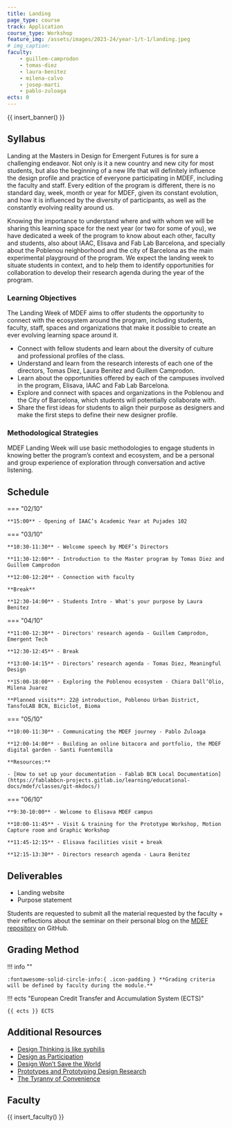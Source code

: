 ```yaml
---
title: Landing
page_type: course
track: Application
course_type: Workshop
feature_img: /assets/images/2023-24/year-1/t-1/landing.jpeg
# img_caption:
faculty:
    - guillem-camprodon
    - tomas-diez
    - laura-benitez
    - milena-calvo
    - josep-marti
    - pablo-zuloaga
ects: 0
---
```


{{ insert_banner() }}

## Syllabus

Landing at the Masters in Design for Emergent Futures is for sure a challenging endeavor. Not only is it a new country and new city for most students, but also the beginning of a new life that will definitely influence the design profile and practice of everyone participating in MDEF, including the faculty and staff. Every edition of the program is different, there is no standard day, week, month or year for MDEF, given its constant evolution, and how it is influenced by the diversity of participants, as well as the constantly evolving reality around us.

Knowing the importance to understand where and with whom we will be sharing this learning space for the next year (or two for some of you), we have dedicated a week of the program to know about each other, faculty and students, also about IAAC, Elisava and Fab Lab Barcelona, and specially about the Poblenou neighborhood and the city of Barcelona as the main experimental playground of the program. We expect the landing week to situate students in context, and to help them to identify opportunities for collaboration to develop their research agenda during the year of the program.

### Learning Objectives

The Landing Week of MDEF aims to offer students the opportunity to connect with the ecosystem around the program, including students, faculty, staff, spaces and organizations that make it possible to create an ever evolving learning space around it.

- Connect with fellow students and learn about the diversity of culture and professional profiles of the class.
- Understand and learn from the research interests of each one of the directors, Tomas Diez, Laura Benitez and Guillem Camprodon. 
- Learn about the opportunities offered by each of the campuses involved in the program, Elisava, IAAC and Fab Lab Barcelona. 
- Explore and connect with spaces and organizations in the Poblenou and the City of Barcelona, which students will potentially collaborate with. 
- Share the first ideas for students to align their purpose as designers and make the first steps to define their new designer profile.

### Methodological Strategies

MDEF Landing Week will use basic methodologies to engage students in knowing better the program’s context and ecosystem, and be a personal and group experience of exploration through conversation and active listening.

## Schedule

=== "02/10"

    **15:00** - Opening of IAAC’s Academic Year at Pujades 102

=== "03/10"

    **10:30-11:30** - Welcome speech by MDEF’s Directors

    **11:30-12:00** - Introduction to the Master program by Tomas Diez and Guillem Camprodon

    **12:00-12:20** - Connection with faculty

    **Break**

    **12:30-14:00** - Students Intro - What's your purpose by Laura Benitez


=== "04/10"

    **11:00-12:30** - Directors' research agenda - Guillem Camprodon, Emergent Tech

    **12:30-12:45** - Break

    **13:00-14:15** - Directors’ research agenda - Tomas Diez, Meaningful Design

    **15:00-18:00** - Exploring the Poblenou ecosystem - Chiara Dall’Olio, Milena Juarez

    **Planned visits**: 22@ introduction, Poblenou Urban District, TansfoLAB BCN, Biciclot, Bioma

=== "05/10"

    **10:00-11:30** - Communicating the MDEF journey - Pablo Zuloaga

    **12:00-14:00** - Building an online bitacora and portfolio, the MDEF digital garden - Santi Fuentemilla

    **Resources:**

    - [How to set up your documentation - Fablab BCN Local Documentation](https://fablabbcn-projects.gitlab.io/learning/educational-docs/mdef/classes/git-mkdocs/)


=== "06/10"

    **9:30-10:00** - Welcome to Elisava MDEF campus

    **10:00-11:45** - Visit & training for the Prototype Workshop, Motion Capture room and Graphic Workshop

    **11:45-12:15** - Elisava facilities visit + break

    **12:15-13:30** - Directors research agenda - Laura Benitez


## Deliverables

- Landing website
- Purpose statement

Students are requested to submit all the material requested by the faculty + their reflections about the seminar on their personal blog on the [MDEF repository](https://mdef.fablabbcn.org/2023-24/students/) on GitHub.

## Grading Method

!!! info ""

    :fontawesome-solid-circle-info:{ .icon-padding } **Grading criteria will be defined by faculty during the module.**

!!! ects "European Credit Transfer and Accumulation System (ECTS)"

    {{ ects }} ECTS

## Additional Resources

- [Design Thinking is like syphilis](https://sts-news.medium.com/design-thinking-is-kind-of-like-syphilis-its-contagious-and-rots-your-brains-842ed078af29)
- [Design as Participation](https://jods.mitpress.mit.edu/pub/design-as-participation/release/1)
- [Design Won’t Save the World](https://hairyelefante.medium.com/design-is-not-going-to-save-the-world-8985870471a5)
- [Prototypes and Prototyping Design Research](https://www.dropbox.com/s/yljt1r0n6hbu7rd/PrototypesChapterFinalDRAFT.pdf?dl=0)
- [The Tyranny of Convenience](https://www.nytimes.com/2018/02/16/opinion/sunday/tyranny-convenience.html)

## Faculty

{{ insert_faculty() }}